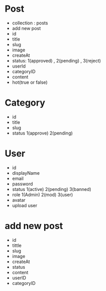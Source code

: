 # Post

- collection : posts
- add new post
- id
- title
- slug
- image
- createAt
- status: 1(approved) , 2(pending) , 3(reject)
- userId
- categoryID
- content
- hot(true or false)

# Category

- id
- title
- slug
- status 1(approve) 2(pending)

# User

- id
- displayName
- email
- password
- status 1(active) 2(pending) 3(banned)
- role 1(Admin) 2(mod) 3(user)
- avatar
- upload user

# add new post

- id
- tittle
- slug
- image
- createAt
- status
- content
- userID
- categoryID
